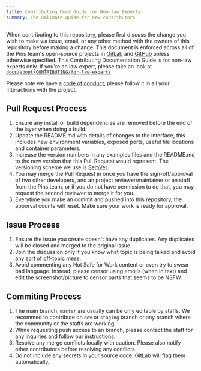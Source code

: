 ```yaml
---
title: Contributing Docs Guide for Non-law Experts
summary: The umlimate guide for new contributors
---
```


When contributing to this repository, please first discuss the change you wish to make via issue,
email, or any other method with the owners of this repository before making a change. This document is enforced across all of the Pins team's open-source projects in [GitLab](https://gitlab.com/madebythepinsteam-devlabs) and [GitHub](https://github.com/MadeByThePinsHub) unless otherwise specified. This Contributing Documentation Guide is for non-law experts only. If you're an law expert, please take an look at [`docs/about/CONTRIBUTING/for-law-experts`](https://legal.madebythepins.tk/about/CONTRIBUTING/)

Please note we have a [code of conduct](code-of-conduct.md), please follow it in all your interactions with the project.

## Pull Request Process

1. Ensure any install or build dependencies are removed before the end of the layer when doing a build.
2. Update the README.md with details of changes to the interface, this includes new environment variables, exposed ports, useful file locations and container parameters.
3. Increase the version numbers in any examples files and the README.md to the new version that this Pull Request would represent. The versioning scheme we use is [SemVer](http://semver.org/).
4. You may merge the Pull Request in once you have the sign-off/approval of two other developers, and an project reviewer/maintainer or an staff from the Pins team, or if you do not have permission to do that, you may request the second reviewer to merge it for you.
5. Everytime you make an commit and pushed into this repository, the apporval counts will reset. Make sure your work is ready for approval.

## Issue Process

1. Ensure the issue you create doesn't have any duplicates. Any duplicates will be closed and merged to the original issue.
2. Join the discussion only if you know what topic is being talked and avoid [any sort of off-topic mess](https://en.handbooksbythepins.cf/life-at-the-pins/off-topics-and-shitposting).
3. Avoid commenting any Not Safe for Work content or even try to swear bad language. Instead, please censor using emojis (when in text) and edit the screenshot/picture to censor parts that seems to be NSFW.

## Commiting Process

1. The main branch, `master` are usually can be only editable by staffs. We recommed to contribute on `dev` or `staging` branch or any branch where the community or the staffs are working.
2. Whne requesting push access to an branch, please contact the staff for any inquiries and follow our instructions.
3. Resolve any merge conflicts locally with caution. Please also notify other contributors before resolving any conflicts.
4. Do not include any secrets in your source code. GitLab will flag them automatically.
